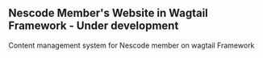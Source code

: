 ## Nescode Member's Website in Wagtail Framework - Under development

Content management system for Nescode member on wagtail Framework

